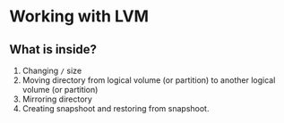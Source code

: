 # Working with LVM

## What is inside?
1. Changing `/` size
2. Moving directory from logical volume (or partition) to another logical volume (or partition)
3. Mirroring directory
4. Creating snapshoot and restoring from snapshoot.
